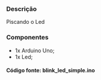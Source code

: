 ### Descrição
Piscando o Led

### Componentes
 - 1x Arduino Uno;
 - 1x Led;
 
 #### Código fonte: blink_led_simple.ino
